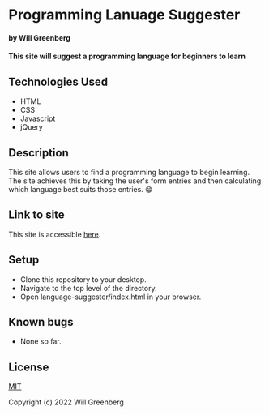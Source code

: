 # Programming Lanuage Suggester

#### by **Will Greenberg**

#### This site will suggest a programming language for beginners to learn

## Technologies Used

* HTML
* CSS
* Javascript
* jQuery

## Description

This site allows users to find a programming language to begin learning. The site achieves this by taking the user's form entries and then calculating which language best suits those entries. :grin:

## Link to site

This site is accessible [here](https://mud2009.github.io/language-suggester/).

## Setup

* Clone this repository to your desktop.
* Navigate to the top level of the directory.
* Open language-suggester/index.html in your browser.

## Known bugs

* None so far.

## License

[MIT](https://opensource.org/licenses/MIT)

Copyright (c) 2022 Will Greenberg